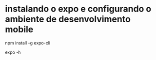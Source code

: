 # instalando o expo e configurando o ambiente de desenvolvimento mobile
npm install -g expo-cli

expo -h
